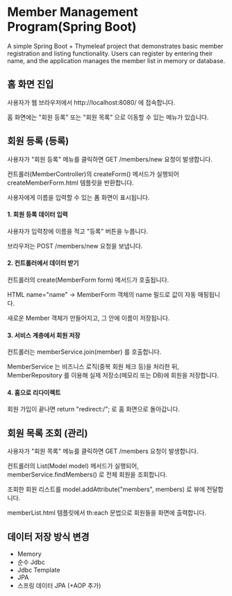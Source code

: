 # Member Management Program(Spring Boot)

A simple Spring Boot + Thymeleaf project that demonstrates basic member registration and listing functionality.
Users can register by entering their name, and the application manages the member list in memory or database.

## 홈 화면 진입

사용자가 웹 브라우저에서 http://localhost:8080/ 에 접속합니다.

홈 화면에는 "회원 등록" 또는 "회원 목록" 으로 이동할 수 있는 메뉴가 있습니다.

## 회원 등록 (등록)

사용자가 "회원 등록" 메뉴를 클릭하면 GET /members/new 요청이 발생합니다.

컨트롤러(MemberController)의 createForm() 메서드가 실행되어 createMemberForm.html 템플릿을 반환합니다.

사용자에게 이름을 입력할 수 있는 폼 화면이 표시됩니다.

#### 1. 회원 등록 데이터 입력

사용자가 입력창에 이름을 적고 "등록" 버튼을 누릅니다.

브라우저는 POST /members/new 요청을 보냅니다.

#### 2. 컨트롤러에서 데이터 받기

컨트롤러의 create(MemberForm form) 메서드가 호출됩니다.

HTML name="name" → MemberForm 객체의 name 필드로 값이 자동 매핑됩니다.

새로운 Member 객체가 만들어지고, 그 안에 이름이 저장됩니다.

#### 3. 서비스 계층에서 회원 저장

컨트롤러는 memberService.join(member) 를 호출합니다.

MemberService 는 비즈니스 로직(중복 회원 체크 등)을 처리한 뒤, MemberRepository 를 이용해 실제 저장소(메모리 또는 DB)에 회원을 저장합니다.

#### 4. 홈으로 리다이렉트

회원 가입이 끝나면 return "redirect:/"; 로 홈 화면으로 돌아갑니다.

## 회원 목록 조회 (관리)

사용자가 "회원 목록" 메뉴를 클릭하면 GET /members 요청이 발생합니다.

컨트롤러의 List(Model model) 메서드가 실행되어, memberService.findMembers() 로 전체 회원을 조회합니다.

조회한 회원 리스트를 model.addAttribute("members", members) 로 뷰에 전달합니다.

memberList.html 템플릿에서 th:each 문법으로 회원들을 화면에 출력합니다.

## 데이터 저장 방식 변경

- Memory
- 순수 Jdbc
- Jdbc Template
- JPA
- 스프링 데이터 JPA (+AOP 추가)
